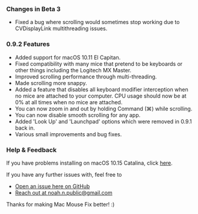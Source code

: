 ### Changes in Beta 3
- Fixed a bug where scrolling would sometimes stop working due to CVDisplayLink multithreading issues.

### 0.9.2 Features
- Added support for macOS 10.11 El Capitan.
- Fixed compatibility with many mice that pretend to be keyboards or other things including the Logitech MX Master.
- Improved scrolling performance through multi-threading.
- Made scrolling more snappy.
- Added a feature that disables all keyboard modifier interception when no mice are attached to your computer. CPU usage should now be at 0% at all times when no mice are attached.
- You can now zoom in and out by holding Command (⌘) while scrolling.
- You can now disable smooth scrolling for any app.
- Added 'Look Up' and 'Launchpad' options which were removed in 0.9.1 back in.
- Various small improvements and bug fixes.

### Help & Feedback

If you have problems installing on macOS 10.15 Catalina, click [here](https://mousefix.org/help).

If you have any further issues with, feel free to

- [Open an issue here on GitHub](https://github.com/noah-nuebling/mac-mouse-fix/issues/new)
- [Reach out at noah.n.public@gmail.com](mailto:noah.n.public@gmail.com?subject=Mac%20Mouse%20Fix%200.9.2%20Beta%204%20-%20Issue%20report)

Thanks for making Mac Mouse Fix better! :)